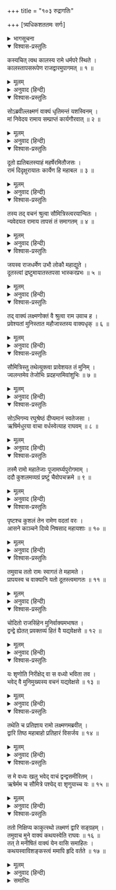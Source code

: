 +++
title = "१०३ रुद्रागतिः"

+++
[त्र्यधिकशततमः सर्गः]



<details><summary>भागसूचना</summary>

103. श्रीरामके यहाँ कालका आगमन और एक कठोर शर्तके साथ उनका वार्ताके लिये उद्यत होना
</details>

<details open><summary>विश्वास-प्रस्तुतिः</summary>

कस्यचित् त्वथ कालस्य रामे धर्मपरे स्थिते ।  
कालस्तापसरूपेण राजद्वारमुपागमत् ॥ १ ॥
</details>

<details><summary>मूलम्</summary>

कस्यचित् त्वथ कालस्य रामे धर्मपरे स्थिते ।  
कालस्तापसरूपेण राजद्वारमुपागमत् ॥ १ ॥
</details>

<details><summary>अनुवाद (हिन्दी)</summary>

तदनन्तर कुछ समय और बीत जानेपर जब कि भगवान् श्रीराम धर्मपूर्वक अयोध्याके राज्यका पालन कर रहे थे, साक्षात् काल तपस्वीके रूपमें राजभवनके द्वारपर आया ॥ १ ॥
</details>

<details open><summary>विश्वास-प्रस्तुतिः</summary>

सोऽब्रवील्लक्ष्मणं वाक्यं धृतिमन्तं यशस्विनम् ।  
मां निवेदय रामाय सम्प्राप्तं कार्यगौरवात् ॥ २ ॥
</details>

<details><summary>मूलम्</summary>

सोऽब्रवील्लक्ष्मणं वाक्यं धृतिमन्तं यशस्विनम् ।  
मां निवेदय रामाय सम्प्राप्तं कार्यगौरवात् ॥ २ ॥
</details>

<details><summary>अनुवाद (हिन्दी)</summary>

उसने द्वारपर खड़े हुए धैर्यवान् एवं यशस्वी लक्ष्मणसे कहा—‘मैं एक भारी कार्यसे आया हूँ । तुम श्रीरामचन्द्रजीसे मेरे आगमनकी सूचना दे दो ॥ २ ॥
</details>

<details open><summary>विश्वास-प्रस्तुतिः</summary>

दूतो ह्यतिबलस्याहं महर्षेरमितौजसः ।  
रामं दिदृक्षुरायातः कार्येण हि महाबल ॥ ३ ॥
</details>

<details><summary>मूलम्</summary>

दूतो ह्यतिबलस्याहं महर्षेरमितौजसः ।  
रामं दिदृक्षुरायातः कार्येण हि महाबल ॥ ३ ॥
</details>

<details><summary>अनुवाद (हिन्दी)</summary>

‘महाबली लक्ष्मण! मैं अमित तेजस्वी महर्षि अतिबलका दूत हूँ और एक आवश्यक कार्यवश श्रीरामचन्द्रजीसे मिलने आया हूँ’ ॥ ३ ॥
</details>

<details open><summary>विश्वास-प्रस्तुतिः</summary>

तस्य तद् वचनं श्रुत्वा सौमित्रिस्त्वरयान्वितः ।  
न्यवेदयत रामाय तापसं तं समागतम् ॥ ४ ॥
</details>

<details><summary>मूलम्</summary>

तस्य तद् वचनं श्रुत्वा सौमित्रिस्त्वरयान्वितः ।  
न्यवेदयत रामाय तापसं तं समागतम् ॥ ४ ॥
</details>

<details><summary>अनुवाद (हिन्दी)</summary>

उसकी वह बात सुनकर सुमित्राकुमार लक्ष्मणने बड़ी उतावलीके साथ भीतर जाकर श्रीरामचन्द्रजीसे उस तापसके आगमनकी सूचना दी— ॥ ४ ॥
</details>

<details open><summary>विश्वास-प्रस्तुतिः</summary>

जयस्व राजधर्मेण उभौ लोकौ महाद्युते ।  
दूतस्त्वां द्रष्टुमायातस्तपसा भास्करप्रभः ॥ ५ ॥
</details>

<details><summary>मूलम्</summary>

जयस्व राजधर्मेण उभौ लोकौ महाद्युते ।  
दूतस्त्वां द्रष्टुमायातस्तपसा भास्करप्रभः ॥ ५ ॥
</details>

<details><summary>अनुवाद (हिन्दी)</summary>

‘महातेजस्वी महाराज! आप अपने राजधर्मके प्रभावसे इहलोक और परलोकपर भी विजयी हों । एक महर्षि दूतके रूपमें आपसे मिलने आये हैं । वे तपस्याजनित तेजसे सूर्यके समान प्रकाशित हो रहे हैं’ ॥ ५ ॥
</details>

<details open><summary>विश्वास-प्रस्तुतिः</summary>

तद् वाक्यं लक्ष्मणोक्तं वै श्रुत्वा राम उवाच ह ।  
प्रवेश्यतां मुनिस्तात महौजास्तस्य वाक्यधृक् ॥ ६ ॥
</details>

<details><summary>मूलम्</summary>

तद् वाक्यं लक्ष्मणोक्तं वै श्रुत्वा राम उवाच ह ।  
प्रवेश्यतां मुनिस्तात महौजास्तस्य वाक्यधृक् ॥ ६ ॥
</details>

<details><summary>अनुवाद (हिन्दी)</summary>

लक्ष्मणकी कही हुई वह बात सुनकर श्रीरामने कहा—‘तात! उन महातेजस्वी मुनिको भीतर ले आओ, जो कि अपने स्वामीके संदेश लेकर आये हैं’ ॥ ६ ॥
</details>

<details open><summary>विश्वास-प्रस्तुतिः</summary>

सौमित्रिस्तु तथेत्युक्त्वा प्रावेशयत तं मुनिम् ।  
ज्वलन्तमेव तेजोभिः प्रदहन्तमिवांशुभिः ॥ ७ ॥
</details>

<details><summary>मूलम्</summary>

सौमित्रिस्तु तथेत्युक्त्वा प्रावेशयत तं मुनिम् ।  
ज्वलन्तमेव तेजोभिः प्रदहन्तमिवांशुभिः ॥ ७ ॥
</details>

<details><summary>अनुवाद (हिन्दी)</summary>

तब ‘जो आज्ञा’ कहकर सुमित्राकुमार उन मुनिको भीतर ले आये । वे तेजसे प्रज्वलित होते और अपनी प्रखर किरणोंसे दग्ध करते हुए-से जान पड़ते थे ॥ ७ ॥
</details>

<details open><summary>विश्वास-प्रस्तुतिः</summary>

सोऽभिगम्य रघुश्रेष्ठं दीप्यमानं स्वतेजसा ।  
ऋषिर्मधुरया वाचा वर्धस्वेत्याह राघवम् ॥ ८ ॥
</details>

<details><summary>मूलम्</summary>

सोऽभिगम्य रघुश्रेष्ठं दीप्यमानं स्वतेजसा ।  
ऋषिर्मधुरया वाचा वर्धस्वेत्याह राघवम् ॥ ८ ॥
</details>

<details><summary>अनुवाद (हिन्दी)</summary>

अपने तेजसे दीप्तिमान् रघुकुलतिलक श्रीरामके पास पहुँचकर ऋषिने उनसे मधुर वाणीमें कहा—‘रघुनन्दन! आपका अभ्युदय हो’ ॥ ८ ॥
</details>

<details open><summary>विश्वास-प्रस्तुतिः</summary>

तस्मै रामो महातेजाः पूजामर्घ्यपुरोगमाम् ।  
ददौ कुशलमव्यग्रं प्रष्टुं चैवोपचक्रमे ॥ ९ ॥
</details>

<details><summary>मूलम्</summary>

तस्मै रामो महातेजाः पूजामर्घ्यपुरोगमाम् ।  
ददौ कुशलमव्यग्रं प्रष्टुं चैवोपचक्रमे ॥ ९ ॥
</details>

<details><summary>अनुवाद (हिन्दी)</summary>

महातेजस्वी श्रीरामने उन्हें पाद्य-अर्घ्य आदि पूजनोपचार समर्पित किया और शान्तभावसे उनका कुशल-समाचार पूछना आरम्भ किया ॥ ९ ॥
</details>

<details open><summary>विश्वास-प्रस्तुतिः</summary>

पृष्टश्च कुशलं तेन रामेण वदतां वरः ।  
आसने काञ्चने दिव्ये निषसाद महायशाः ॥ १० ॥
</details>

<details><summary>मूलम्</summary>

पृष्टश्च कुशलं तेन रामेण वदतां वरः ।  
आसने काञ्चने दिव्ये निषसाद महायशाः ॥ १० ॥
</details>

<details><summary>अनुवाद (हिन्दी)</summary>

श्रीरामके पूछनेपर वक्ताओंमें श्रेष्ठ महायशस्वी मुनि कुशल-समाचार बताकर दिव्य सुवर्णमय आसनपर विराजमान हुए ॥ १० ॥
</details>

<details open><summary>विश्वास-प्रस्तुतिः</summary>

तमुवाच ततो रामः स्वागतं ते महामते ।  
प्रापयस्व च वाक्यानि यतो दूतस्त्वमागतः ॥ ११ ॥
</details>

<details><summary>मूलम्</summary>

तमुवाच ततो रामः स्वागतं ते महामते ।  
प्रापयस्व च वाक्यानि यतो दूतस्त्वमागतः ॥ ११ ॥
</details>

<details><summary>अनुवाद (हिन्दी)</summary>

तदनन्तर श्रीरामने उनसे कहा—‘महामते! आपका स्वागत है । आप जिनके दूत होकर यहाँ पधारे हैं, उनका संदेश सुनाइये’ ॥ ११ ॥
</details>

<details open><summary>विश्वास-प्रस्तुतिः</summary>

चोदितो राजसिंहेन मुनिर्वाक्यमभाषत ।  
द्वन्द्वे ह्येतत् प्रवक्तव्यं हितं वै यद्यवेक्षसे ॥ १२ ॥
</details>

<details><summary>मूलम्</summary>

चोदितो राजसिंहेन मुनिर्वाक्यमभाषत ।  
द्वन्द्वे ह्येतत् प्रवक्तव्यं हितं वै यद्यवेक्षसे ॥ १२ ॥
</details>

<details><summary>अनुवाद (हिन्दी)</summary>

राजसिंह श्रीरामके द्वारा इस प्रकार प्रेरित होनेपर मुनि बोले—‘यदि आप हमारे हितपर दृष्टि रखें तो जहाँ हम और आप दो ही आदमी रहें, वहीं इस बातको कहना उचित है ॥ १२ ॥
</details>

<details open><summary>विश्वास-प्रस्तुतिः</summary>

यः शृणोति निरीक्षेद् वा स वध्यो भविता तव ।  
भवेद् वै मुनिमुख्यस्य वचनं यद्यवेक्षसे ॥ १३ ॥
</details>

<details><summary>मूलम्</summary>

यः शृणोति निरीक्षेद् वा स वध्यो भविता तव ।  
भवेद् वै मुनिमुख्यस्य वचनं यद्यवेक्षसे ॥ १३ ॥
</details>

<details><summary>अनुवाद (हिन्दी)</summary>

‘यदि आप मुनिश्रेष्ठ अतिबलके वचनपर ध्यान दें तो आपको यह भी घोषित करना होगा कि जो कोई मनुष्य हम दोनोंकी बातचीत सुन ले अथवा हमें वार्तालाप करते देख ले, वह आप (श्रीराम) का वध्य होगा’ ॥ १३ ॥
</details>

<details open><summary>विश्वास-प्रस्तुतिः</summary>

तथेति च प्रतिज्ञाय रामो लक्ष्मणमब्रवीत् ।  
द्वारि तिष्ठ महाबाहो प्रतिहारं विसर्जय ॥ १४ ॥
</details>

<details><summary>मूलम्</summary>

तथेति च प्रतिज्ञाय रामो लक्ष्मणमब्रवीत् ।  
द्वारि तिष्ठ महाबाहो प्रतिहारं विसर्जय ॥ १४ ॥
</details>

<details><summary>अनुवाद (हिन्दी)</summary>

श्रीरामने ‘तथास्तु’ कहकर इस बातके लिये प्रतिज्ञा की और लक्ष्मणसे कहा—‘महाबाहो! द्वारपालको बिदा कर दो और स्वयं ड्योढ़ीपर खड़े होकर पहरा दो ॥
</details>

<details open><summary>विश्वास-प्रस्तुतिः</summary>

स मे वध्यः खलु भवेद् वाचं द्वन्द्वसमीरितम् ।  
ऋषेर्मम च सौमित्रे पश्येद् वा शृणुयाच्च यः ॥ १५ ॥
</details>

<details><summary>मूलम्</summary>

स मे वध्यः खलु भवेद् वाचं द्वन्द्वसमीरितम् ।  
ऋषेर्मम च सौमित्रे पश्येद् वा शृणुयाच्च यः ॥ १५ ॥
</details>

<details><summary>अनुवाद (हिन्दी)</summary>

‘सुमित्रानन्दन! जो ऋषि और मेरी—दोनोंकी कही हुई बात सुन लेगा या बात करते हमें देख लेगा, वह मेरे द्वारा मारा जायगा’ ॥ १५ ॥
</details>

<details open><summary>विश्वास-प्रस्तुतिः</summary>

ततो निक्षिप्य काकुत्स्थो लक्ष्मणं द्वारि सङ्ग्रहम् ।  
तमुवाच मुने वाक्यं कथयस्वेति राघवः ॥ १६ ॥  
तत् ते मनीषितं वाक्यं येन वासि समाहितः ।  
कथयस्वाविशङ्कस्त्वं ममापि हृदि वर्तते ॥ १७ ॥
</details>

<details><summary>मूलम्</summary>

ततो निक्षिप्य काकुत्स्थो लक्ष्मणं द्वारि सङ्ग्रहम् ।  
तमुवाच मुने वाक्यं कथयस्वेति राघवः ॥ १६ ॥  
तत् ते मनीषितं वाक्यं येन वासि समाहितः ।  
कथयस्वाविशङ्कस्त्वं ममापि हृदि वर्तते ॥ १७ ॥
</details>

<details><summary>अनुवाद (हिन्दी)</summary>

इस प्रकार अपनी बात ग्रहण करनेवाले लक्ष्मणको दरवाजेपर तैनात करके श्रीरघुनाथजीने समागत महर्षिसे कहा—‘मुने! अब आप निःशङ्क होकर वह बात कहिये, जिसे कहना आपको अभीष्ट है अथवा जिसे कहनेके लिये ही आप यहाँ भेजे गये हैं । मेरे हृदयमें भी उसे सुननेके लिये उत्कण्ठा है’ ॥ १६-१७ ॥
</details>

<details><summary>समाप्तिः</summary>

इत्यार्षे श्रीमद्रामायणे वाल्मीकीये आदिकाव्ये उत्तरकाण्डे त्र्यधिकशततमः सर्गः ॥ १०३ ॥  
इस प्रकार श्रीवाल्मीकिनिर्मित आर्षरामायण आदिकाव्यके उत्तरकाण्डमें एक सौ तीनवाँ सर्ग पूरा हुआ ॥ १०३ ॥
</details>

